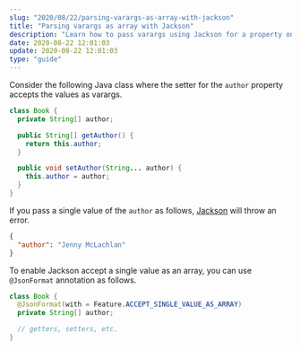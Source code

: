 ```yaml
---
slug: "2020/08/22/parsing-varargs-as-array-with-jackson"
title: "Parsing varargs as array with Jackson"
description: "Learn how to pass varargs using Jackson for a property on a Java class."
date: 2020-08-22 12:01:03
update: 2020-08-22 12:01:03
type: "guide"
---
```


Consider the following Java class where the setter for the `author` property accepts the values as varargs.

```java
class Book {
  private String[] author;

  public String[] getAuthor() {
    return this.author;
  }

  public void setAuthor(String... author) {
    this.author = author;
  }
}
```

If you pass a single value of the `author` as follows, [Jackson](https://github.com/FasterXML/jackson-databind) will throw an error. 

```json
{
  "author": "Jenny McLachlan"
}
```

To enable Jackson accept a single value as an array, you can use `@JsonFormat` annotation as follows.

```java
class Book {
  @JsonFormat(with = Feature.ACCEPT_SINGLE_VALUE_AS_ARRAY)
  private String[] author;

  // getters, setters, etc.
}
```
